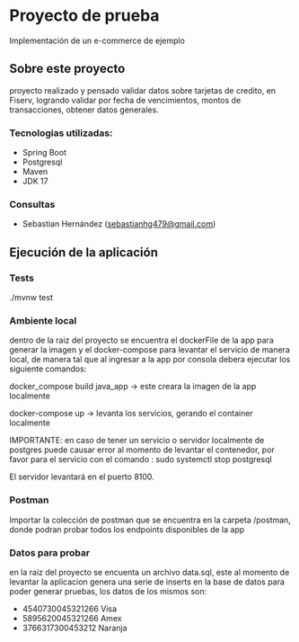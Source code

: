 # Proyecto de prueba
Implementación de un e-commerce de ejemplo

## Sobre este proyecto
proyecto realizado y pensado validar datos sobre tarjetas de credito, 
en Fiserv, logrando validar por fecha de vencimientos, montos de transacciones, obtener datos generales.
### Tecnologias utilizadas:
* Spring Boot
* Postgresql
* Maven
* JDK 17

### Consultas
* Sebastian Hernández (sebastianhg479@gmail.com)

## Ejecución de la aplicación
### Tests

./mvnw test

### Ambiente local
dentro de la raiz del proyecto se encuentra el dockerFile de la app para generar la imagen y el docker-compose 
para levantar el servicio de manera local, de manera tal que al ingresar a la app por consola debera ejecutar los
siguiente comandos:

docker_compose build java_app -> este creara la imagen de la app localmente

docker-compose up -> levanta los servicios, gerando el container localmente

IMPORTANTE: en caso de tener un servicio o servidor localmente de postgres puede causar error al momento de levantar
el contenedor, por favor para el servicio con el comando :
sudo systemctl stop  postgresql

El servidor levantará en el puerto 8100.

### Postman
Importar la colección de postman que se encuentra en la carpeta /postman, donde podran probar todos los endpoints
disponibles de la app


### Datos para probar 

en la raiz del proyecto se encuenta un archivo data.sql, este al momento de levantar la aplicacion 
genera una serie de inserts en la base de datos para poder generar pruebas, los datos de los mismos son:
- 4540730045321266 Visa
- 5895620045321266 Amex
- 3766317300453212 Naranja


